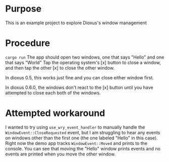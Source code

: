 # Purpose
This is an example project to explore Dioxus's window management

# Procedure
`cargo run`
The app should open two windows, one that says "Hello" and one that says "World"
Tap the operating system's [x] button to close a window, and then tap the other [x] to close the other window.

In dioxus 0.5, this works just fine and you can close either window first.

In dioxus 0.6.0, the windows don't react to the [x] button until you have attempted to close each both of the windows. 

# Attempted workaround
I wanted to try using `use_wry_event_handler` to manually handle the `WindowEvent::CloseRequested` event, but I am struggling to hear any events on windows other than the first one (the one labeled "Hello" in this case). Right now the demo app tracks `WindowEvent::Moved` and prints to the console. You can see that moving the "Hello" window prints events and no events are printed when you move the other window.
